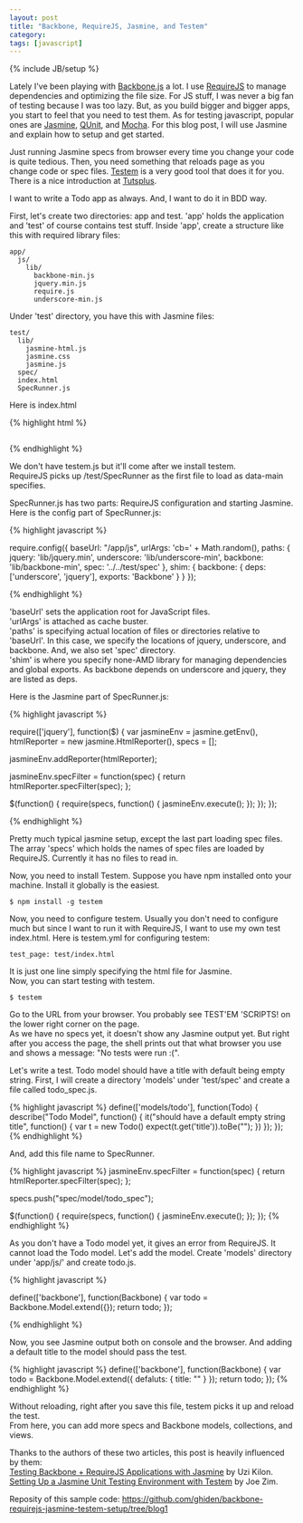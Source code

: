 ```yaml
---
layout: post
title: "Backbone, RequireJS, Jasmine, and Testem"
category: 
tags: [javascript]
---
```

{% include JB/setup %}

Lately I've been playing with [Backbone.js](http://backbonejs.org) a lot. I use [RequireJS]() to manage dependencies and optimizing the file size. For JS stuff, I was never a big fan of testing because I was too lazy. But, as you build bigger and bigger apps, you start to feel that you need to test them. As for testing javascript, popular ones are [Jasmine](http://pivotal.github.com/jasmine/), [QUnit](http://qunitjs.com/), and [Mocha](http://visionmedia.github.com/mocha/). For this blog post, I will use Jasmine and explain how to setup and get started.

Just running Jasmine specs from browser every time you change your code is quite tedious. Then, you need something that reloads page as you change code or spec files. [Testem](https://github.com/airportyh/testem) is a very good tool that does it for you. There is a nice introduction at [Tutsplus](http://net.tutsplus.com/tutorials/javascript-ajax/make-javascript-testing-fun-with-testem/).

I want to write a Todo app as always. And, I want to do it in BDD way.

First, let's create two directories: app and test.
'app' holds the application and 'test' of course contains test stuff.
Inside 'app', create a structure like this with required library files:

    app/
      js/
        lib/
          backbone-min.js
          jquery.min.js
          require.js
          underscore-min.js

Under 'test' directory, you have this with Jasmine files:

    test/
      lib/
        jasmine-html.js
        jasmine.css
        jasmine.js
      spec/
      index.html
      SpecRunner.js

Here is index.html

{% highlight html %}

<!doctype html>
<html lang="en">
<head>
  <meta charset="UTF-8">
  <title>Jasmine Spec Runner</title>
  <link rel="stylesheet" href="/test/lib/jasmine.css">
</head>
<body>
  <div id="sandbox" style="overflow:hidden; height:1px;"></div>
  <script src="/test/lib/jasmine.js"></script>
  <script src="/test/lib/jasmine-html.js"></script>
  <script src="/testem.js"></script>
  <script src="/app/js/lib/require.js" data-main="/test/SpecRunner"></script>
</body>
</html>

{% endhighlight %}

We don't have testem.js but it'll come after we install testem.  
RequireJS picks up /test/SpecRunner as the first file to load as data-main specifies.  

SpecRunner.js has two parts: RequireJS configuration and starting Jasmine.
Here is the config part of SpecRunner.js:

{% highlight javascript %}

require.config({
  baseUrl: "/app/js",
  urlArgs: 'cb=' + Math.random(),
  paths: {
    jquery: 'lib/jquery.min',
    underscore: 'lib/underscore-min',
    backbone: 'lib/backbone-min',
    spec: '../../test/spec'
  },
  shim: {
    backbone: {
      deps: ['underscore', 'jquery'],
      exports: 'Backbone'
    }
  }
});

{% endhighlight %}

'baseUrl' sets the application root for JavaScript files.  
'urlArgs' is attached as cache buster.  
'paths' is specifying actual location of files or directories relative to 'baseUrl'. In this case, we specify the locations of jquery, underscore, and backbone. And, we also set 'spec' directory.  
'shim' is where you specify none-AMD library for managing dependencies and global exports. As backbone depends on underscore and jquery, they are listed as deps.  

Here is the Jasmine part of SpecRunner.js:

{% highlight javascript %}

require(['jquery'], function($) {
  var jasmineEnv = jasmine.getEnv(),
      htmlReporter = new jasmine.HtmlReporter(),
      specs = [];
        
  jasmineEnv.addReporter(htmlReporter);

  jasmineEnv.specFilter = function(spec) {
    return htmlReporter.specFilter(spec);
  };

  $(function() {
    require(specs, function() {
      jasmineEnv.execute();
    });
  });
});

{% endhighlight %}

Pretty much typical jasmine setup, except the last part loading spec files. The array 'specs' which holds the names of spec files are loaded by RequireJS. Currently it has no files to read in.  

Now, you need to install Testem. Suppose you have npm installed onto your machine. Install it globally is the easiest.

    $ npm install -g testem

Now, you need to configure testem. Usually you don't need to configure much but since I want to run it with RequireJS, I want to use my own test index.html. Here is testem.yml for configuring testem:

    test_page: test/index.html

It is just one line simply specifying the html file for Jasmine.  
Now, you can start testing with testem.

    $ testem

Go to the URL from your browser.
You probably see TEST'EM 'SCRIPTS! on the lower right corner on the page.  
As we have no specs yet, it doesn't show any Jasmine output yet. But right after you access the page, the shell prints out that what browser you use and shows a message: "No tests were run :(".

Let's write a test.
Todo model should have a title with default being empty string.
First, I will create a directory 'models' under 'test/spec' and create a file called todo_spec.js.

{% highlight javascript %}
define(['models/todo'], function(Todo) {
  describe("Todo Model", function() {
    it("should have a default empty string title", function() {
      var t = new Todo()
      expect(t.get('title')).toBe("");
    })
  });
});
{% endhighlight %}

And, add this file name to SpecRunner.

{% highlight javascript %}
  jasmineEnv.specFilter = function(spec) {
    return htmlReporter.specFilter(spec);
  };

  specs.push("spec/model/todo_spec");

  $(function() {
    require(specs, function() {
      jasmineEnv.execute();
    });
  });
{% endhighlight %}

As you don't have a Todo model yet, it gives an error from RequireJS. It cannot load the Todo model.
Let's add the model. Create 'models' directory under 'app/js/' and create todo.js.

{% highlight javascript %}

define(['backbone'], function(Backbone) {
  var todo = Backbone.Model.extend({});
  return todo;
});

{% endhighlight %}

Now, you see Jasmine output both on console and the browser.
And adding a default title to the model should pass the test.

{% highlight javascript %}
define(['backbone'], function(Backbone) {
  var todo = Backbone.Model.extend({
    defaluts: {
      title: ""
    }
  });
  return todo;
});
{% endhighlight %}

Without reloading, right after you save this file, testem picks it up and reload the test.  
From here, you can add more specs and Backbone models, collections, and views.

Thanks to the authors of these two articles, this post is heavily influenced by them:  
[Testing Backbone + RequireJS Applications with Jasmine](http://kilon.org/blog/2012/08/testing-backbone-requirejs-applications-with-jasmine/) by Uzi Kilon.  
[Setting Up a Jasmine Unit Testing Environment with Testem](http://www.joezimjs.com/javascript/setting-up-a-jasmine-unit-testing-environment-with-testem/) by Joe Zim.

Reposity of this sample code:
<https://github.com/ghiden/backbone-requirejs-jasmine-testem-setup/tree/blog1>


